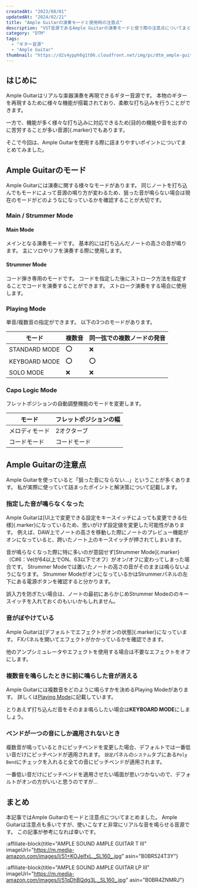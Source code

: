 ```yaml
---
createdAt: "2023/08/01"
updatedAt: "2024/02/21"
title: "Ample Guitarの演奏モードと使用時の注意点"
description: "VST音源であるAmple Guitarの演奏モードと使う際の注意点についてまとめます。"
category: "DTM"
tags:
  - "ギター音源"
  - "Ample Guitar"
thumbnail: "https://d2s4ypph6g1t06.cloudfront.net/img/pc/dtm_ample-guitar_ag_lp.avif"
---
```


## はじめに

Ample Guitarはリアルな楽器演奏を再現できるギター音源です。
本物のギターを再現するために様々な機能が搭載されており、柔軟な打ち込みを行うことができます。

一方で、機能が多く様々な打ち込みに対応できるため[目的の機能や音を出すのに苦労することが多い音源]{.marker}でもあります。

そこで今回は、Ample Guitarを使用する際に詰まりやすいポイントについてまとめてみました。

## Ample Guitarのモード

Ample Guitarには演奏に関する様々なモードがあります。
同じノートを打ち込んでもモードによって音源の鳴り方が変わるため、狙った音が鳴らない場合は現在のモードがどのようなになっているかを確認することが大切です。

### Main / Strummer Mode

#### Main Mode

メインとなる演奏モードです。
基本的には打ち込んだノートの高さの音が鳴ります。
主にソロやリフを演奏する際に使用します。

#### Strummer Mode

コード弾き専用のモードです。
コードを指定した後にストローク方法を指定することでコードを演奏することができます。
ストローク演奏をする場合に使用します。

### Playing Mode

単音/複数音の指定ができます。
以下の3つのモードがあります。

| モード        | 複数音 | 同一弦での複数ノードの発音 |
| ------------- | ------ | -------------------------- |
| STANDARD MODE | ⭕     | ❌                         |
| KEYBOARD MODE | ⭕     | ⭕                         |
| SOLO MODE     | ❌     | ❌                         |

### Capo Logic Mode

フレットポジションの自動調整機能のモードを変更します。

| モード         | フレットポジションの幅 |
| -------------- | ---------------------- |
| メロディモード | 2オクターブ            |
| コードモード   | コードモード           |

## Ample Guitarの注意点

Ample Guitarを使っていると「狙った音にならない…」ということが多くあります。
私が実際に使っていて詰まったポイントと解決策について記載します。

### 指定した音が鳴らなくなった

Ample Guitarは[UI上で変更できる設定をキースイッチによっても変更できる仕様]{.marker}になっているため、思いがけず設定値を変更した可能性があります。
例えば、DAW上でノートの高さを移動した際にノートのプレビュー機能がオンになっていると、跨いたノート上のキースイッチが押されてしまいます。

音が鳴らなくなった際に特に多いのが意図せず[Strummer Mode]{.marker}（C#6：Velが64以上でON、63以下でオフ）がオン/オフに変わってしまった場合です。
Strummer Modeでは置いたノートの高さの音がそのままは鳴らないようになります。
Strummer ModeがオンになっているかはStrummerパネルの左下にある電源ボタンを確認すると分かります。

誤入力を防ぎたい場合は、ノートの最初にあらかじめStrummer Modeののキースイッチを入れておくのもいいかもしれません。

### 音がぼやけている

Ample Guitarは[デフォルトでエフェクトがオンの状態]{.marker}になっています。
FXパネルを開いてエフェクトがかかっているかを確認できます。

他のアンプシミュレータやエフェクトを使用する場合は不要なエフェクトをオフにします。

### 複数音を鳴らしたときに前に鳴らした音が消える

Ample Guitarには複数音をどのように鳴らすかを決めるPlaying Modeがあります。
詳しくは[Playing Mode](#playing-mode)に記載しています。

とりあえず打ち込んだ音をそのまま鳴らしたい場合は**KEYBOARD MODE**にしましょう。

### ベンドが一つの音にしか適用されないとき

複数音が鳴っているときにピッチベンドを変更した場合、デフォルトでは一番低い音だけにピッチベンドが適用されます。
`設定`パネルの`システム`タブにある`Poly Bend`にチェックを入れると全ての音にピッチベンドが適用されます。

一番低い音だけにピッチベンドを適用させたい場面が思いつかないので、デフォルトがオンの方がいいと思うのですが…

<!-- ### 指定したコードがならない

コードの指定をカッティングより先に行う

（Ample Guitar Tの指定モードの場合は同時押しでも問題なかった） -->

<!-- ### Detectモードでオンコードがうまく鳴らせない

コード指定→ベースコード指定→弦指定の順番に指定する必要がある -->

<!-- ### リリースタイム

リリースを調整する -->

## まとめ

本記事ではAmple Guitarのモードと注意点についてまとめました。
Ample Guitarは注意点も多いですが、使いこなすと非常にリアルな音を鳴らせる音源です。
この記事が参考になれば幸いです。

:affiliate-block{title="AMPLE SOUND AMPLE GUITAR T III" imageUrl="https://m.media-amazon.com/images/I/51+KOJelfxL._SL160_.jpg" asin="B0BR524T3Y"}

:affiliate-block{title="AMPLE SOUND AMPLE GUITAR LP III" imageUrl="https://m.media-amazon.com/images/I/51qDhBQdg3L._SL160_.jpg" asin="B0BR4ZNMRJ"}
